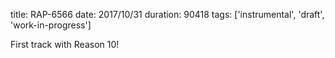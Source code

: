 title: RAP-6566
date: 2017/10/31
duration: 90418
tags: ['instrumental', 'draft', 'work-in-progress']

First track with Reason 10!
